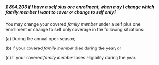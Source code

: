 ##### § 894.203 If I have a self plus one enrollment, when may I change which family member I want to cover or change to self only? #####

You may change your covered *family member* under a self plus one enrollment or change to self only coverage in the following situations:

(a) During the annual open season;

(b) If your covered *family member* dies during the year; or

(c) If your covered *family member* loses eligibility during the year.